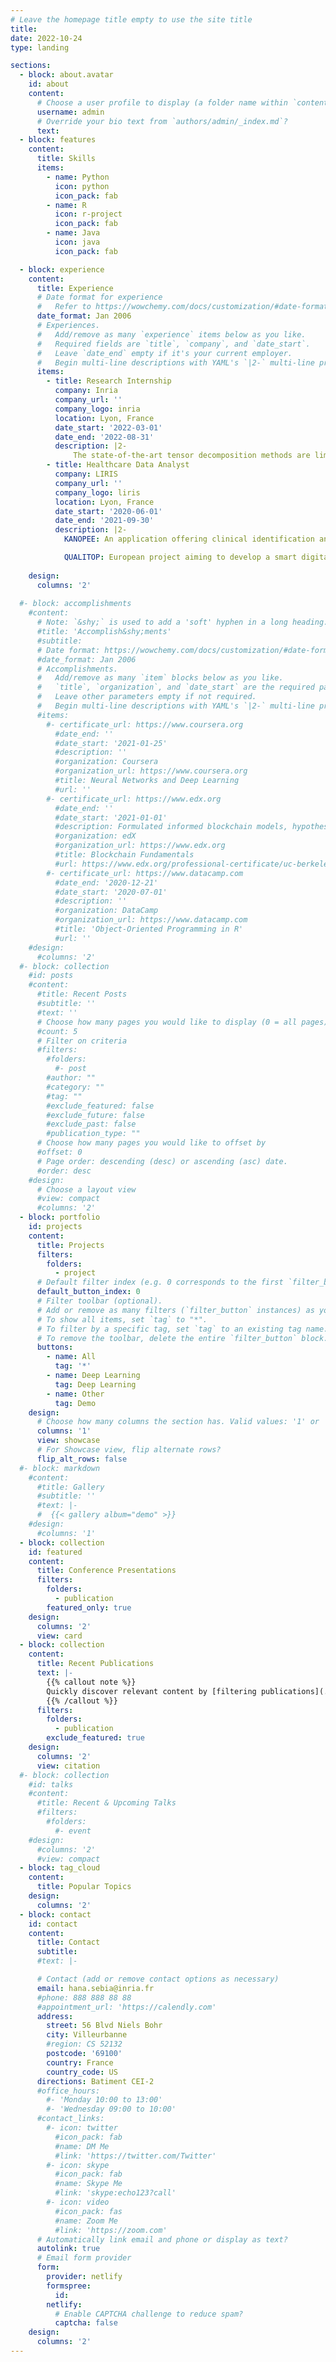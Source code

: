```yaml
---
# Leave the homepage title empty to use the site title
title:
date: 2022-10-24
type: landing

sections:
  - block: about.avatar
    id: about
    content:
      # Choose a user profile to display (a folder name within `content/authors/`)
      username: admin
      # Override your bio text from `authors/admin/_index.md`?
      text:
  - block: features
    content:
      title: Skills
      items:
        - name: Python
          icon: python
          icon_pack: fab
        - name: R
          icon: r-project
          icon_pack: fab
        - name: Java
          icon: java
          icon_pack: fab

  - block: experience
    content:
      title: Experience
      # Date format for experience
      #   Refer to https://wowchemy.com/docs/customization/#date-format
      date_format: Jan 2006
      # Experiences.
      #   Add/remove as many `experience` items below as you like.
      #   Required fields are `title`, `company`, and `date_start`.
      #   Leave `date_end` empty if it's your current employer.
      #   Begin multi-line descriptions with YAML's `|2-` multi-line prefix.
      items:
        - title: Research Internship
          company: Inria
          company_url: ''
          company_logo: inria
          location: Lyon, France
          date_start: '2022-03-01'
          date_end: '2022-08-31'
          description: |2-
              The state-of-the-art tensor decomposition methods are limited to the extraction of phenotypes that only describe a combination of correlated features occurring the same day. During my internship, I introduced temporal phenotyping to extract phenotypes describing expressive sequential patterns.
        - title: Healthcare Data Analyst
          company: LIRIS
          company_url: ''
          company_logo: liris
          location: Lyon, France
          date_start: '2020-06-01'
          date_end: '2021-09-30'
          description: |2-
            KANOPEE: An application offering clinical identification and advice by a virtual companion to limit sleep problems and addictive behaviors, early markers of anxiety, stress and depression linked to the COVID-19 crisis.

            QUALITOP: European project aiming to develop a smart digital platform using big data analysis to monitor health status and quality of life of cancer patients given immunotherapy. 
    
    design:
      columns: '2'
  
  #- block: accomplishments
    #content:
      # Note: `&shy;` is used to add a 'soft' hyphen in a long heading.
      #title: 'Accomplish&shy;ments'
      #subtitle:
      # Date format: https://wowchemy.com/docs/customization/#date-format
      #date_format: Jan 2006
      # Accomplishments.
      #   Add/remove as many `item` blocks below as you like.
      #   `title`, `organization`, and `date_start` are the required parameters.
      #   Leave other parameters empty if not required.
      #   Begin multi-line descriptions with YAML's `|2-` multi-line prefix.
      #items:
        #- certificate_url: https://www.coursera.org
          #date_end: ''
          #date_start: '2021-01-25'
          #description: ''
          #organization: Coursera
          #organization_url: https://www.coursera.org
          #title: Neural Networks and Deep Learning
          #url: ''
        #- certificate_url: https://www.edx.org
          #date_end: ''
          #date_start: '2021-01-01'
          #description: Formulated informed blockchain models, hypotheses, and use cases.
          #organization: edX
          #organization_url: https://www.edx.org
          #title: Blockchain Fundamentals
          #url: https://www.edx.org/professional-certificate/uc-berkeleyx-blockchain-fundamentals
        #- certificate_url: https://www.datacamp.com
          #date_end: '2020-12-21'
          #date_start: '2020-07-01'
          #description: ''
          #organization: DataCamp
          #organization_url: https://www.datacamp.com
          #title: 'Object-Oriented Programming in R'
          #url: ''
    #design:
      #columns: '2'
  #- block: collection
    #id: posts
    #content:
      #title: Recent Posts
      #subtitle: ''
      #text: ''
      # Choose how many pages you would like to display (0 = all pages)
      #count: 5
      # Filter on criteria
      #filters:
        #folders:
          #- post
        #author: ""
        #category: ""
        #tag: ""
        #exclude_featured: false
        #exclude_future: false
        #exclude_past: false
        #publication_type: ""
      # Choose how many pages you would like to offset by
      #offset: 0
      # Page order: descending (desc) or ascending (asc) date.
      #order: desc
    #design:
      # Choose a layout view
      #view: compact
      #columns: '2'
  - block: portfolio
    id: projects
    content:
      title: Projects
      filters:
        folders:
          - project
      # Default filter index (e.g. 0 corresponds to the first `filter_button` instance below).
      default_button_index: 0
      # Filter toolbar (optional).
      # Add or remove as many filters (`filter_button` instances) as you like.
      # To show all items, set `tag` to "*".
      # To filter by a specific tag, set `tag` to an existing tag name.
      # To remove the toolbar, delete the entire `filter_button` block.
      buttons:
        - name: All
          tag: '*'
        - name: Deep Learning
          tag: Deep Learning
        - name: Other
          tag: Demo
    design:
      # Choose how many columns the section has. Valid values: '1' or '2'.
      columns: '1'
      view: showcase
      # For Showcase view, flip alternate rows?
      flip_alt_rows: false
  #- block: markdown
    #content:
      #title: Gallery
      #subtitle: ''
      #text: |-
      #  {{< gallery album="demo" >}}
    #design:
      #columns: '1'
  - block: collection
    id: featured
    content:
      title: Conference Presentations
      filters:
        folders:
          - publication
        featured_only: true
    design:
      columns: '2'
      view: card
  - block: collection
    content:
      title: Recent Publications
      text: |-
        {{% callout note %}}
        Quickly discover relevant content by [filtering publications](./publication/).
        {{% /callout %}}
      filters:
        folders:
          - publication
        exclude_featured: true
    design:
      columns: '2'
      view: citation
  #- block: collection
    #id: talks
    #content:
      #title: Recent & Upcoming Talks
      #filters:
        #folders:
          #- event
    #design:
      #columns: '2'
      #view: compact
  - block: tag_cloud
    content:
      title: Popular Topics
    design:
      columns: '2'
  - block: contact
    id: contact
    content:
      title: Contact
      subtitle:
      #text: |-

      # Contact (add or remove contact options as necessary)
      email: hana.sebia@inria.fr
      #phone: 888 888 88 88
      #appointment_url: 'https://calendly.com'
      address:
        street: 56 Blvd Niels Bohr
        city: Villeurbanne
        #region: CS 52132
        postcode: '69100'
        country: France
        country_code: US
      directions: Batiment CEI-2
      #office_hours:
        #- 'Monday 10:00 to 13:00'
        #- 'Wednesday 09:00 to 10:00'
      #contact_links:
        #- icon: twitter
          #icon_pack: fab
          #name: DM Me
          #link: 'https://twitter.com/Twitter'
        #- icon: skype
          #icon_pack: fab
          #name: Skype Me
          #link: 'skype:echo123?call'
        #- icon: video
          #icon_pack: fas
          #name: Zoom Me
          #link: 'https://zoom.com'
      # Automatically link email and phone or display as text?
      autolink: true
      # Email form provider
      form:
        provider: netlify
        formspree:
          id:
        netlify:
          # Enable CAPTCHA challenge to reduce spam?
          captcha: false
    design:
      columns: '2'
---
```

